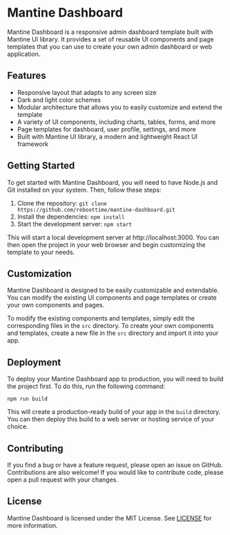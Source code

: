 # Mantine Dashboard

Mantine Dashboard is a responsive admin dashboard template built with Mantine UI library. It provides a set of reusable UI components and page templates that you can use to create your own admin dashboard or web application.

## Features

- Responsive layout that adapts to any screen size
- Dark and light color schemes
- Modular architecture that allows you to easily customize and extend the template
- A variety of UI components, including charts, tables, forms, and more
- Page templates for dashboard, user profile, settings, and more
- Built with Mantine UI library, a modern and lightweight React UI framework

## Getting Started

To get started with Mantine Dashboard, you will need to have Node.js and Git installed on your system. Then, follow these steps:

1. Clone the repository: `git clone https://github.com/reboottime/mantine-dashboard.git`
2. Install the dependencies: `npm install`
3. Start the development server: `npm start`

This will start a local development server at http://localhost:3000. You can then open the project in your web browser and begin customizing the template to your needs.

## Customization

Mantine Dashboard is designed to be easily customizable and extendable. You can modify the existing UI components and page templates or create your own components and pages.

To modify the existing components and templates, simply edit the corresponding files in the `src` directory. To create your own components and templates, create a new file in the `src` directory and import it into your app.

## Deployment

To deploy your Mantine Dashboard app to production, you will need to build the project first. To do this, run the following command:

```
npm run build
```

This will create a production-ready build of your app in the `build` directory. You can then deploy this build to a web server or hosting service of your choice.

## Contributing

If you find a bug or have a feature request, please open an issue on GitHub. Contributions are also welcome! If you would like to contribute code, please open a pull request with your changes.

## License

Mantine Dashboard is licensed under the MIT License. See [LICENSE](LICENSE) for more information.
